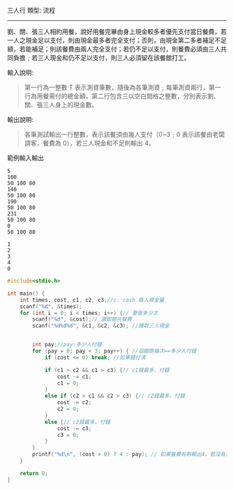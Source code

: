 三人行
類型: 流程

---
劉、關、張三人相約用餐，說好用餐完畢由身上現金較多者優先支付當日餐費，若一人之現金足以支付，則由現金最多者完全支付；否則，由現金第二多者補足不足額，若能補足；則該餐費由兩人完全支付；若仍不足以支付，則餐費必須由三人共同負擔﹔若三人現金和仍不足以支付，則三人必須留在該餐館打工。

輸入說明:
>第一行為一整數 T 表示測資筆數，隨後為各筆測資﹔每筆測資兩行，第一行為用餐需付的總金額，第二行包含三以空白間格之整數，分別表示劉、關、張三人身上的現金數。

輸出說明:
>各筆測試輸出一行整數，表示該餐須由幾人支付（0~3﹔0 表示該餐由老闆請客，餐費為 0），若三人現金和不足則輸出 4。

範例輸入輸出
```stdin title:"輸入"
5
100
50 100 80
140
50 100 80
190
50 100 80
231
50 100 80
0
50 100 80
```
```result prompt:"輸出"
1
2
3
4
0
```


```cpp linenos title:"解答"
#include<stdio.h>

int main() {
	int times, cost, c1, c2, c3;//c: cash 每人現金量 
	scanf("%d", &times);
	for (int i = 0; i < times; i++) {// 要做多少次
		scanf("%d", &cost);// 讀取總共餐費
		scanf("%d%d%d", &c1, &c2, &c3); //讀取三人現金


		int pay;//pay:多少人付錢
		for (pay = 0; pay < 3; pay++) { //迴圈跑幾次==多少人付錢
			if (cost <= 0) break; //如果錢付清

			if (c1 > c2 && c1 > c3) {// c1錢最多，付錢
				cost -= c1;
				c1 = 0;
			}
			else if (c2 > c1 && c2 > c3) {// c2錢最多，付錢
				cost -= c2;
				c2 = 0;
			}
			else {// c3錢最多，付錢
				cost -= c3;
				c3 = 0;
			}
		}
		printf("%d\n", (cost > 0) ? 4 : pay); // 如果餐費有剩輸出4，若沒有剩就看迴圈跑了幾次
	}

	return 0;
}
```


